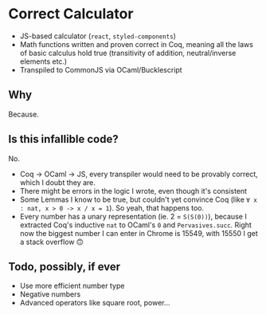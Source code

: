 # Correct Calculator

* JS-based calculator (`react`, `styled-components`)
* Math functions written and proven correct in Coq, meaning all the laws of basic calculus hold true (transitivity of addition, neutral/inverse elements etc.)
* Transpiled to CommonJS via OCaml/Bucklescript

## Why

Because.

## Is this infallible code?

No.

* Coq -> OCaml -> JS, every transpiler would need to be provably correct, which I doubt they are.
* There might be errors in the logic I wrote, even though it's consistent
* Some Lemmas I know to be true, but couldn't yet convince Coq (like `∀ x : nat, x > 0 -> x / x = 1`). So yeah, that happens too.
* Every number has a unary representation (ie. 2 = `S(S(0))`), because I extracted Coq's inductive `nat` to OCaml's `0` and `Pervasives.succ`. Right now the biggest number I can enter in Chrome is 15549, with 15550 I get a stack overflow :upside_down_face:

## Todo, possibly, if ever

* Use more efficient number type
* Negative numbers
* Advanced operators like square root, power...
